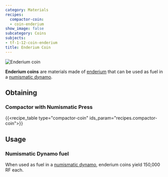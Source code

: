 ```yaml
---
category: Materials
recipes:
  compactor-coin:
  - coin-enderium
show_image: false
subcategory: Coins
subjects:
- tf-1-12-coin-enderium
title: Enderium Coin
---
```


![Enderium coin](/images/docs/1.12/thermal-foundation/coin-enderium.png)


**Enderium coins** are materials made of [enderium](../enderium-ingot/) that
can be used as fuel in a [numismatic dynamo](../../thermal-expansion/numismatic-dynamo/).


Obtaining
---------

### Compactor with Numismatic Press
{{<recipe_table type="compactor-coin" ids_param="recipes.compactor-coin">}}


Usage
-----

### Numismatic Dynamo fuel
When used as fuel in a [numismatic dynamo](../../thermal-expansion/numismatic-dynamo/), enderium
coins yield 150,000 RF each.
